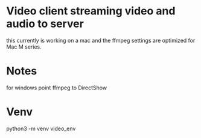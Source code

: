 # Video client streaming video and audio to server

this currently is working on a mac and the ffmpeg settings are optimized for Mac M series.

# Notes

for windows point ffmpeg to DirectShow

# Venv

python3 -m venv video_env
